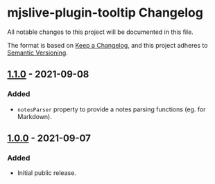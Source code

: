 # mjslive-plugin-tooltip Changelog
All notable changes to this project will be documented in this file.

The format is based on [Keep a Changelog](https://keepachangelog.com/en/1.0.0/),
and this project adheres to [Semantic Versioning](https://semver.org/spec/v2.0.0.html).

## [1.1.0] - 2021-09-08
### Added
- `notesParser` property to provide a notes parsing functions (eg. for Markdown).

## [1.0.0] - 2021-09-07
### Added
- Initial public release.

[1.1.0]: https://github.com/ailon/mjslive-plugin-tooltip/releases/tag/v1.1.0
[1.0.0]: https://github.com/ailon/mjslive-plugin-tooltip/releases/tag/v1.0.0
